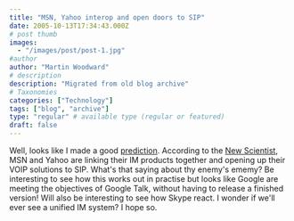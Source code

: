```yaml
---
title: "MSN, Yahoo interop and open doors to SIP"
date: 2005-10-13T17:34:43.000Z
# post thumb
images:
  - "/images/post/post-1.jpg"
#author
author: "Martin Woodward"
# description
description: "Migrated from old blog archive"
# Taxonomies
categories: ["Technology"]
tags: ["blog", "archive"]
type: "regular" # available type (regular or featured)
draft: false
---
```


Well, looks like I made a good [prediction](http://www.woodwardweb.com/technology/000131.html).  According to the [New Scientist](http://www.newscientist.com/article.ns?id=dn8152), MSN and Yahoo are linking their IM products together and opening up their VOIP solutions to SIP.  What's that saying about thy enemy's ememy?  Be interesting to see how this works out in practise but looks like Google are meeting the objectives of Google Talk, without having to release a finished version!  Will also be interesting to see how Skype react.  I wonder if we'll ever see a unified IM system?  I hope so.